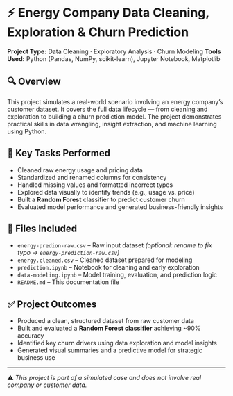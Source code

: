 # ⚡ Energy Company Data Cleaning, Exploration & Churn Prediction

**Project Type:** Data Cleaning · Exploratory Analysis · Churn Modeling 
**Tools Used:** Python (Pandas, NumPy, scikit-learn), Jupyter Notebook, Matplotlib  

## 🔍 Overview

This project simulates a real-world scenario involving an energy company’s customer dataset. It covers the full data lifecycle — from cleaning and exploration to building a churn prediction model. The project demonstrates practical skills in data wrangling, insight extraction, and machine learning using Python.

## 🧹 Key Tasks Performed

- Cleaned raw energy usage and pricing data
- Standardized and renamed columns for consistency
- Handled missing values and formatted incorrect types
- Explored data visually to identify trends (e.g., usage vs. price)
- Built a **Random Forest** classifier to predict customer churn
- Evaluated model performance and generated business-friendly insights

## 📁 Files Included

- `energy-predion-raw.csv` – Raw input dataset *(optional: rename to fix typo → `energy-prediction-raw.csv`)*  
- `energy.cleaned.csv` – Cleaned dataset prepared for modeling  
- `prediction.ipynb` – Notebook for cleaning and early exploration  
- `data-modeling.ipynb` – Model training, evaluation, and prediction logic  
- `README.md` – This documentation file

## ✅ Project Outcomes

- Produced a clean, structured dataset from raw customer data  
- Built and evaluated a **Random Forest classifier** achieving ~90% accuracy  
- Identified key churn drivers using data exploration and model insights  
- Generated visual summaries and a predictive model for strategic business use

---

⚠️ *This project is part of a simulated case and does not involve real company or customer data.*
